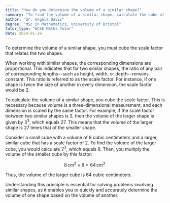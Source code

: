 ```yaml
---
title: "How do you determine the volume of a similar shape?"
summary: "To find the volume of a similar shape, calculate the cube of the scale factor that relates the two shapes."
author: "Dr. Angela Davis"
degree: "MSc in Mathematics, University of Bristol"
tutor_type: "GCSE Maths Tutor"
date: 2024-01-29
---
```


To determine the volume of a similar shape, you must cube the scale factor that relates the two shapes.

When working with similar shapes, the corresponding dimensions are proportional. This indicates that for two similar shapes, the ratio of any pair of corresponding lengths—such as height, width, or depth—remains constant. This ratio is referred to as the scale factor. For instance, if one shape is twice the size of another in every dimension, the scale factor would be $2$.

To calculate the volume of a similar shape, you cube the scale factor. This is necessary because volume is a three-dimensional measurement, and each dimension is scaled by the same factor. For example, if the scale factor between two similar shapes is $3$, then the volume of the larger shape is given by $3^3$, which equals $27$. This means that the volume of the larger shape is $27$ times that of the smaller shape.

Consider a small cube with a volume of $8$ cubic centimeters and a larger, similar cube that has a scale factor of $2$. To find the volume of the larger cube, you would calculate $2^3$, which equals $8$. Then, you multiply the volume of the smaller cube by this factor: 

$$
8 \, \text{cm}^3 \times 8 = 64 \, \text{cm}^3.
$$

Thus, the volume of the larger cube is $64$ cubic centimeters.

Understanding this principle is essential for solving problems involving similar shapes, as it enables you to quickly and accurately determine the volume of one shape based on the volume of another.
    